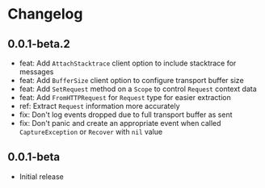 # Changelog

## 0.0.1-beta.2

- feat: Add `AttachStacktrace` client option to include stacktrace for messages
- feat: Add `BufferSize` client option to configure transport buffer size
- feat: Add `SetRequest` method on a `Scope` to control `Request` context data
- feat: Add `FromHTTPRequest` for `Request` type for easier extraction
- ref: Extract `Request` information more accurately
- fix: Don't log events dropped due to full transport buffer as sent
- fix: Don't panic and create an appropriate event when called `CaptureException` or `Recover` with `nil` value

## 0.0.1-beta

- Initial release
